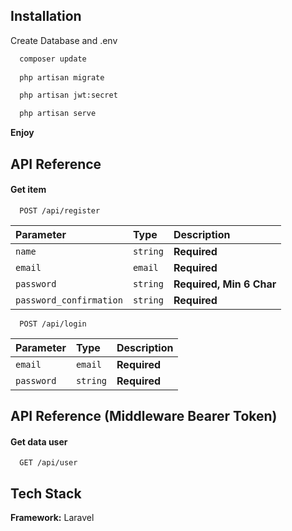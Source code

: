 ## Installation
Create Database and .env
```bash
  composer update
  
  php artisan migrate

  php artisan jwt:secret

  php artisan serve
```
**Enjoy**

## API Reference

#### Get item

```http
  POST /api/register
```

| Parameter | Type     | Description                       |
| :-------- | :------- | :-------------------------------- |
| `name`      | `string` | **Required** |
| `email`      | `email` | **Required** |
| `password`      | `string` | **Required, Min 6 Char** |
| `password_confirmation`      | `string` | **Required** |

```http
  POST /api/login
```

| Parameter | Type     | Description                       |
| :-------- | :------- | :-------------------------------- |
| `email`      | `email` | **Required** |
| `password`      | `string` | **Required** |

## API Reference (Middleware Bearer Token)

#### Get data user

```http
  GET /api/user
```

## Tech Stack

**Framework:** Laravel